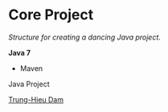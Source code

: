 # Core Project

*Structure for creating a dancing Java project.*

**Java 7**

* Maven

Java Project

[Trung-Hieu Dam](https://github.com/trunghieud)


